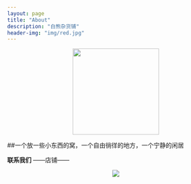```yaml
---
layout: page
title: "About"
description: "白熊杂货铺"
header-img: "img/red.jpg"
---
```



<center>
    <p><img src="http://i8.tietuku.com/82833ee1cfae4077.jpg" height=200 width=200 align="center"></p>
</center>

##一个放一些小东西的窝，一个自由徜徉的地方，一个宁静的闲居




**联系我们**
——店铺——
<center>
    <p><img src="http://i8.tietuku.com/46f34cb668912616.png" align="center"></p>
</center>






